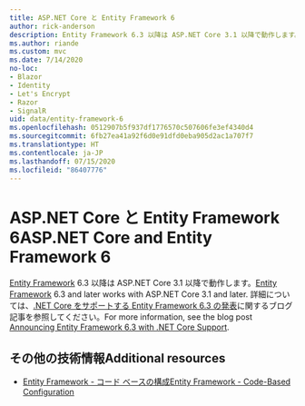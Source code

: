 ```yaml
---
title: ASP.NET Core と Entity Framework 6
author: rick-anderson
description: Entity Framework 6.3 以降は ASP.NET Core 3.1 以降で動作します。
ms.author: riande
ms.custom: mvc
ms.date: 7/14/2020
no-loc:
- Blazor
- Identity
- Let's Encrypt
- Razor
- SignalR
uid: data/entity-framework-6
ms.openlocfilehash: 0512907b5f937df1776570c507606fe3ef4340d4
ms.sourcegitcommit: 6fb27ea41a92f6d0e91dfd0eba905d2ac1a707f7
ms.translationtype: HT
ms.contentlocale: ja-JP
ms.lasthandoff: 07/15/2020
ms.locfileid: "86407776"
---
```

# <a name="aspnet-core-and-entity-framework-6"></a><span data-ttu-id="dcdb8-103">ASP.NET Core と Entity Framework 6</span><span class="sxs-lookup"><span data-stu-id="dcdb8-103">ASP.NET Core and Entity Framework 6</span></span>

<span data-ttu-id="dcdb8-104">[Entity Framework](/ef/ef6/) 6.3 以降は ASP.NET Core 3.1 以降で動作します。</span><span class="sxs-lookup"><span data-stu-id="dcdb8-104">[Entity Framework](/ef/ef6/) 6.3 and later works with ASP.NET Core 3.1 and later.</span></span> <span data-ttu-id="dcdb8-105">詳細については、[.NET Core をサポートする Entity Framework 6.3 の発表](https://devblogs.microsoft.com/dotnet/announcing-entity-framework-6-3-preview-with-net-core-support/)に関するブログ記事を参照してください。</span><span class="sxs-lookup"><span data-stu-id="dcdb8-105">For more information, see the blog post [Announcing Entity Framework 6.3 with .NET Core Support](https://devblogs.microsoft.com/dotnet/announcing-entity-framework-6-3-preview-with-net-core-support/).</span></span>

## <a name="additional-resources"></a><span data-ttu-id="dcdb8-106">その他の技術情報</span><span class="sxs-lookup"><span data-stu-id="dcdb8-106">Additional resources</span></span>

* [<span data-ttu-id="dcdb8-107">Entity Framework - コード ベースの構成</span><span class="sxs-lookup"><span data-stu-id="dcdb8-107">Entity Framework - Code-Based Configuration</span></span>](/ef/ef6/fundamentals/configuring/code-based)
